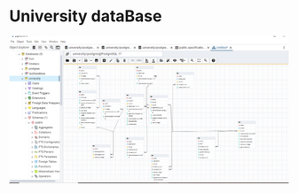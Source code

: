 # University dataBase

![image alt](https://github.com/melodiam16/University/blob/master/diagr.png?raw=true)
